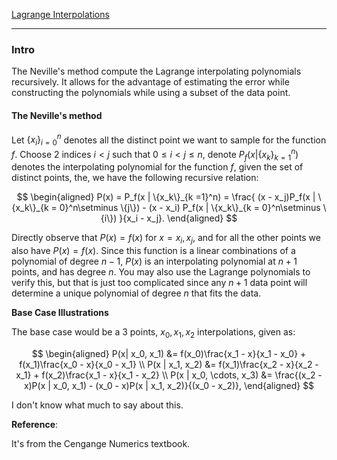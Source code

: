 [Lagrange Interpolations](Lagrange%20Interpolations.md)

---
### **Intro**

The Neville's method compute the Lagrange interpolating polynomials recursively. It allows for the advantage of estimating the error while constructing the polynomials while using a subset of the data point. 

#### **The Neville's method**

Let $\{x_i\}_{i = 0}^n$ denotes all the distinct point we want to sample for the function $f$. Choose 2 indices $i < j$ such that $0 \le i < j \le n$, denote $P_f(x | \{x_k\}_{k=1}^{n})$ denotes the interpolating polynomial for the function $f$, given the set of distinct points, the, we have the following recursive relation: 

$$
\begin{aligned}
    P(x) = P_f(x | \{x_k\}_{k =1}^n) = 
    \frac{
        (x - x_j)P_f(x | \{x_k\}_{k = 0}^n\setminus \{j\})
        - (x - x_i)
        P_f(x | \{x_k\}_{k = 0}^n\setminus \{i\})
    }{x_i - x_j}.
\end{aligned}
$$

Directly observe that $P(x)=f(x)$ for $x = x_i, x_j$, and for all the other points we also have $P(x) = f(x)$. Since this function is a linear combinations of a polynomial of degree $n - 1$, $P(x)$ is an interpolating polynomial at $n + 1$ points, and has degree $n$. You may also use the Lagrange polynomials to verify this, but that is just too complicated since any $n + 1$ data point will determine a unique polynomial of degree $n$ that fits the data. 

**Base Case Illustrations**

The base case would be a 3 points, $x_0, x_1, x_2$ interpolations, given as: 

$$
\begin{aligned}
    P(x| x_0, x_1) &= f(x_0)\frac{x_1 - x}{x_1 - x_0} + f(x_1)\frac{x_0 - x}{x_0 - x_1}
    \\
    P(x | x_1, x_2) &= f(x_1)\frac{x_2 - x}{x_2 - x_1} + f(x_2)\frac{x_1 - x}{x_1 - x_2}
    \\
    P(x | x_0, \cdots, x_3)  &= 
    \frac{(x_2 - x)P(x | x_0, x_1) - (x_0 - x)P(x | x_1, x_2)}{(x_0 - x_2)}, 
\end{aligned}
$$

I don't know what much to say about this. 


**Reference**: 

It's from the Cengange Numerics textbook. 